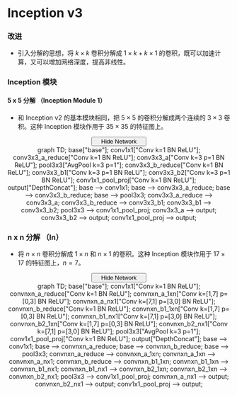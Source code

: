 # Inception v3

### 改进

- 引入分解的思想，将 $k \times k$ 卷积分解成 $1 \times k + k \times 1$ 的卷积，既可以加速计算，又可以增加网络深度，提高非线性。

### Inception 模块

#### 5 x 5 分解 （Inception Module 1）

- 和 Inception v2 的基本模块相同，把 $5 \times 5$ 的卷积分解成两个连续的 $3 \times 3$ 卷积。这种 Inception 模块作用于 $35 \times 35$ 的特征图上。

<script type="text/javascript" src="../js/mermaid.js"></script>
<script type="text/javascript">
mermaid.initialize({startOnLoad:true});
</script>
<script type="text/javascript">
var is_show = true;
function ClickShowButton1()
{
    if (is_show == false)
    {
        document.getElementById('inception-1-graph').style.display = "block";
        document.getElementById('show-button-inception-1').innerHTML = "<span id=\"button-left\"><i class=\"demo-icon icon-sitemap\"></i> Hide Network</span><span id=\"button-right\"><i class=\"demo-icon icon-down-open\"></i></span></button></center></center>";
        is_show = true;
    }
    else
    {
        document.getElementById('inception-1-graph').style.display = "none";
        document.getElementById('show-button-inception-1').innerHTML = "<span id=\"button-left\"><i class=\"demo-icon icon-sitemap\"></i> Show Network</span><span id=\"button-right\"><i class=\"demo-icon icon-down-open\"></i></span></button></center></center>";
        is_show = false;
    }
}
</script>
<center><button class="button show" id="show-button-inception-1" onclick="ClickShowButton1()">
<span id="button-left">
<i class="demo-icon icon-sitemap"></i> Hide Network
</span>
<span id="button-right">
<i class="demo-icon icon-down-open"></i>
</span></button></center>
<center>
<div class="mermaid" id="inception-1-graph" style="display: block">
graph TD;
base["base"];
conv1x1["Conv k=1 BN ReLU"];
conv3x3_a_reduce["Conv k=1 BN ReLU"];
conv3x3_a["Conv k=3 p=1 BN ReLU"];
pool3x3["AvgPool k=3 p=1"];
conv3x3_b_reduce["Conv k=1 BN ReLU"];
conv3x3_b1["Conv k=3 p=1 BN ReLU"];
conv3x3_b2["Conv k=3 p=1 BN ReLU"];
conv1x1_pool_proj["Conv k=1 BN ReLU"];
output["DepthConcat"];
base --> conv1x1;
base --> conv3x3_a_reduce;
base --> conv3x3_b_reduce;
base --> pool3x3;
conv3x3_a_reduce --> conv3x3_a;
conv3x3_b_reduce --> conv3x3_b1;
conv3x3_b1 --> conv3x3_b2;
pool3x3 --> conv1x1_pool_proj;
conv3x3_a --> output;
conv3x3_b2 --> output;
conv1x1_pool_proj --> output;
</div>
</center>

### n x n 分解 （In）

- 将 $n\times n$ 卷积分解成 $1\times n$ 和 $n\times 1$ 的卷积。这种 Inception 模块作用于 $17 \times 17$ 的特征图上，$n=7$。

<script type="text/javascript" src="../js/mermaid.js"></script>
<script type="text/javascript">
mermaid.initialize({startOnLoad:true});
</script>
<script type="text/javascript">
var is_show = true;
function ClickShowButton2()
{
    if (is_show == false)
    {
        document.getElementById('inception-2-graph').style.display = "block";
        document.getElementById('show-button-inception-2').innerHTML = "<span id=\"button-left\"><i class=\"demo-icon icon-sitemap\"></i> Hide Network</span><span id=\"button-right\"><i class=\"demo-icon icon-down-open\"></i></span></button></center></center>";
        is_show = true;
    }
    else
    {
        document.getElementById('inception-2-graph').style.display = "none";
        document.getElementById('show-button-inception-2').innerHTML = "<span id=\"button-left\"><i class=\"demo-icon icon-sitemap\"></i> Show Network</span><span id=\"button-right\"><i class=\"demo-icon icon-down-open\"></i></span></button></center></center>";
        is_show = false;
    }
}
</script>
<center><button class="button show" id="show-button-inception-2" onclick="ClickShowButton2()">
<span id="button-left">
<i class="demo-icon icon-sitemap"></i> Hide Network
</span>
<span id="button-right">
<i class="demo-icon icon-down-open"></i>
</span></button></center>
<center>
<div class="mermaid" id="inception-2-graph" style="display: block">
graph TD;
base["base"];
conv1x1["Conv k=1 BN ReLU"];
convnxn_a_reduce["Conv k=1 BN ReLU"];
convnxn_a_1xn["Conv k=[1,7] p=[0,3] BN ReLU"];
convnxn_a_nx1["Conv k=[7,1] p=[3,0] BN ReLU"];
convnxn_b_reduce["Conv k=1 BN ReLU"];
convnxn_b1_1xn["Conv k=[1,7] p=[0,3] BN ReLU"];
convnxn_b1_nx1["Conv k=[7,1] p=[3,0] BN ReLU"];
convnxn_b2_1xn["Conv k=[1,7] p=[0,3] BN ReLU"];
convnxn_b2_nx1["Conv k=[7,1] p=[3,0] BN ReLU"];
pool3x3["AvgPool k=3 p=1"];
conv1x1_pool_proj["Conv k=1 BN ReLU"];
output["DepthConcat"];
base --> conv1x1;
base --> convnxn_a_reduce;
base --> convnxn_b_reduce;
base --> pool3x3;
convnxn_a_reduce --> convnxn_a_1xn;
convnxn_a_1xn --> convnxn_a_nx1;
convnxn_b_reduce --> convnxn_b1_1xn;
convnxn_b1_1xn --> convnxn_b1_nx1;
convnxn_b1_nx1 --> convnxn_b2_1xn;
convnxn_b2_1xn --> convnxn_b2_nx1;
pool3x3 --> conv1x1_pool_proj;
convnxn_a_nx1 --> output;
convnxn_b2_nx1 --> output;
conv1x1_pool_proj --> output;
</div>
</center>
